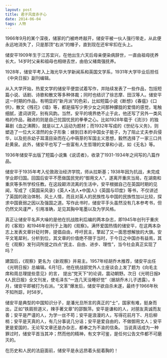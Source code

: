 ```yaml
---
layout: post
title: 君子风度赤子心
date: 2014-06-04
tags: 人物
---
```


1966年9月的某个深夜，储家的门被咚咚敲开，储安平被一伙人强行带走，从此便永远地消失了，只是那顶“右派”的帽子，直到现在还牢牢扣在头上。

储安平1909年生于江苏宜兴，在他出生六天后母亲便染病辞世，一直由祖母抚养长大，14岁时父亲和祖母也相继去世，由伯父褚南强抚养。

1928年，储安平考入上海光华大学新闻系和英国文学系，1931年大学毕业后担任《中央日报》副刊编辑。

从入大学开始，热爱文学的储安平便尝试着写作，并陆续发表了一些作品，包括短篇小说、话剧、诗歌和散文等多种体裁；同时也结识了徐志摩、田汉等人。储安平这一时期的作品，有明显的“新月派”的色彩，比如短篇小说《断想》《春瘟》《口供》，散文《残花》《墙》等，都是描写少男少女之间那种朦胧的爱情的感觉，笔触细腻，遣词讲究，别有风韵。当然，安平的境界绝不止于此，他还写了另外一类风格的作品，融进的则是自己忧国忧民的拳拳之心。比如1928年载于《流沙》的独幕剧《血之沸腾》，就是以工人运动为题材；而1932年写成的《世纪与义务》，则塑造了一位大义凛然的女子形象：嫁到日本的中国女子能子，为了阻止丈夫参兵侵华，以及扼杀幼子耳濡目染而在心中萌芽的军国主义思想，毅然选择了一家三口共赴黄泉。此外，储安平也写了一些富有人生哲理的文章和小说，如《无名》等。

1936年储安平出版了短篇小说集《说谎者》，收录了1931-1934年之间写的八篇作品。

储安平于1935年考入伦敦政治经济学院，师从拉斯基；1938年因为抗战，未完成学业即归国。回国后安平不愿做国民党的“御用文人”，遂离开重庆当局，在湖南和重庆等多所学校任教。在这段颠沛流离的生活中，安平根据自己在英国时期的见闻，写成了《英国采风录》《英人•法人•中国人》《英国与印度》等书，不仅讲述了英国的政治体制、风土人情，而且对英人的民族性与中国的民族性加以比较，探求中国衰弱之因以及强国之道。写作此书时，储安平手头虽然没有几本参考书，但仍然文风谨严，引用准确，足见其胸中笔墨以及为学风格。

真正让储安平名声大噪的是他在抗战胜利后编的两本杂志，即1945年创刊于重庆的《客观》和1946年创刊于上海的《观察》。满怀爱国热情的储安平，在这两本杂志上发表文章针砭时弊，提倡自由，呼吁民主，擎起了又一面思想解放的大旗。安平文笔犀利，分析到位，其文章的价值绝不限于当时，于今日之中国亦有益焉，其在《观察》发刊词所提之四点“民主、自由、进步、理性”，当今社会真正实现了吗？

建国后，《观察》更名为《新观察》并易主。1957年经胡乔木推荐，储安平出任《光明日报》总编辑。6月1日，他在统战部党外人士座谈会上发了题为《向毛主席和周总理提些意见》的言， 提出“党天下”的论调，震动朝野。次日《光明日报》《人民日报》全文刊发，使毛泽东“一连几天没睡好觉”（据胡乔木儿子透露）。8月，储安平即被打为右派。“文革”爆发后，储安平欲自杀未遂，最终于1966年秋不知所踪，时58岁。

储安平是典型的中国知识分子，是潘光旦所言的真正的“士”，国家有难，挺身而出，正如“铁肩担道义，辣手著文章”的邵飘萍。安平是谦和的人，对朋友真诚而友善；安平是严谨的人，为学一丝不苟；安平是浪漫的人，写得花前月下、月后柳梢；安平是天真的人，有几分事说几分话；安平是爱自由的，不做御用文人；安平更是爱国的，无论写文章还是办杂志，都奉之为不渝的信条。
当说真话成为一种罪过时，储安平首当其冲；然而他的精神，有文字可鉴，是任何公告文件都不可磨灭的。

在历史和人民的法庭面前，储安平是永远昂着头挺着胸的！
